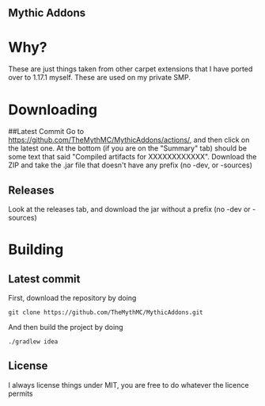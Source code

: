 ## Mythic Addons

# Why?
These are just things taken from other carpet extensions that I have ported over to 1.17.1 myself. These are used on my private SMP.

# Downloading
##Latest Commit
Go to https://github.com/TheMythMC/MythicAddons/actions/, and then click on the latest one. At the bottom (if you are on the "Summary" tab) should be some text that said "Compiled artifacts for XXXXXXXXXXXX". Download the ZIP and take the .jar file that doesn't have any prefix (no -dev, or -sources)


## Releases
Look at the releases tab, and download the jar without a prefix (no -dev or -sources)

# Building

## Latest commit
First, download the repository by doing
```
git clone https://github.com/TheMythMC/MythicAddons.git
```
And then build the project by doing
```
./gradlew idea
```

## License

I always license things under MIT, you are free to do whatever the licence permits
